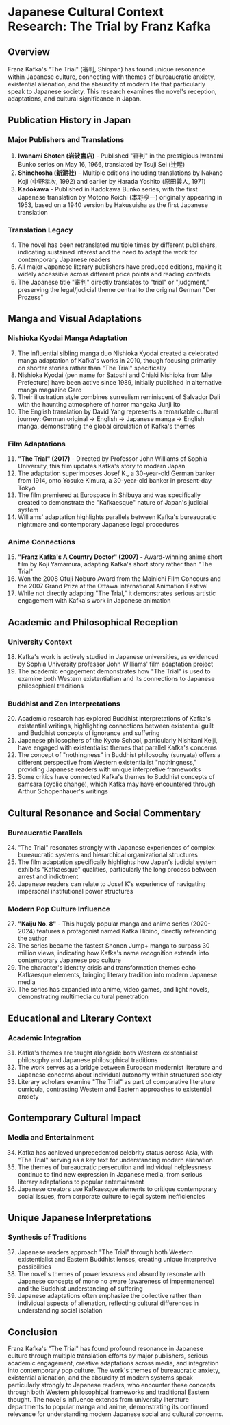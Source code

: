 # Japanese Cultural Context Research: The Trial by Franz Kafka

## Overview
Franz Kafka's "The Trial" (審判, Shinpan) has found unique resonance within Japanese culture, connecting with themes of bureaucratic anxiety, existential alienation, and the absurdity of modern life that particularly speak to Japanese society. This research examines the novel's reception, adaptations, and cultural significance in Japan.

## Publication History in Japan

### Major Publishers and Translations
1. **Iwanami Shoten (岩波書店)** - Published "審判" in the prestigious Iwanami Bunko series on May 16, 1966, translated by Tsuji Sei (辻瑆)
2. **Shinchosha (新潮社)** - Multiple editions including translations by Nakano Koji (中野孝次, 1992) and earlier by Harada Yoshito (原田義人, 1971)
3. **Kadokawa** - Published in Kadokawa Bunko series, with the first Japanese translation by Motono Koichi (本野亨一) originally appearing in 1953, based on a 1940 version by Hakusuisha as the first Japanese translation

### Translation Legacy
4. The novel has been retranslated multiple times by different publishers, indicating sustained interest and the need to adapt the work for contemporary Japanese readers
5. All major Japanese literary publishers have produced editions, making it widely accessible across different price points and reading contexts
6. The Japanese title "審判" directly translates to "trial" or "judgment," preserving the legal/judicial theme central to the original German "Der Prozess"

## Manga and Visual Adaptations

### Nishioka Kyodai Manga Adaptation
7. The influential sibling manga duo Nishioka Kyodai created a celebrated manga adaptation of Kafka's works in 2010, though focusing primarily on shorter stories rather than "The Trial" specifically
8. Nishioka Kyodai (pen name for Satoshi and Chiaki Nishioka from Mie Prefecture) have been active since 1989, initially published in alternative manga magazine Garo
9. Their illustration style combines surrealism reminiscent of Salvador Dali with the haunting atmosphere of horror mangaka Junji Ito
10. The English translation by David Yang represents a remarkable cultural journey: German original → English → Japanese manga → English manga, demonstrating the global circulation of Kafka's themes

### Film Adaptations
11. **"The Trial" (2017)** - Directed by Professor John Williams of Sophia University, this film updates Kafka's story to modern Japan
12. The adaptation superimposes Josef K., a 30-year-old German banker from 1914, onto Yosuke Kimura, a 30-year-old banker in present-day Tokyo
13. The film premiered at Eurospace in Shibuya and was specifically created to demonstrate the "Kafkaesque" nature of Japan's judicial system
14. Williams' adaptation highlights parallels between Kafka's bureaucratic nightmare and contemporary Japanese legal procedures

### Anime Connections
15. **"Franz Kafka's A Country Doctor" (2007)** - Award-winning anime short film by Koji Yamamura, adapting Kafka's short story rather than "The Trial"
16. Won the 2008 Ofuji Noburo Award from the Mainichi Film Concours and the 2007 Grand Prize at the Ottawa International Animation Festival
17. While not directly adapting "The Trial," it demonstrates serious artistic engagement with Kafka's work in Japanese animation

## Academic and Philosophical Reception

### University Context
18. Kafka's work is actively studied in Japanese universities, as evidenced by Sophia University professor John Williams' film adaptation project
19. The academic engagement demonstrates how "The Trial" is used to examine both Western existentialism and its connections to Japanese philosophical traditions

### Buddhist and Zen Interpretations
20. Academic research has explored Buddhist interpretations of Kafka's existential writings, highlighting connections between existential guilt and Buddhist concepts of ignorance and suffering
21. Japanese philosophers of the Kyoto School, particularly Nishitani Keiji, have engaged with existentialist themes that parallel Kafka's concerns
22. The concept of "nothingness" in Buddhist philosophy (sunyata) offers a different perspective from Western existentialist "nothingness," providing Japanese readers with unique interpretive frameworks
23. Some critics have connected Kafka's themes to Buddhist concepts of samsara (cyclic change), which Kafka may have encountered through Arthur Schopenhauer's writings

## Cultural Resonance and Social Commentary

### Bureaucratic Parallels
24. "The Trial" resonates strongly with Japanese experiences of complex bureaucratic systems and hierarchical organizational structures
25. The film adaptation specifically highlights how Japan's judicial system exhibits "Kafkaesque" qualities, particularly the long process between arrest and indictment
26. Japanese readers can relate to Josef K's experience of navigating impersonal institutional power structures

### Modern Pop Culture Influence
27. **"Kaiju No. 8"** - This hugely popular manga and anime series (2020-2024) features a protagonist named Kafka Hibino, directly referencing the author
28. The series became the fastest Shonen Jump+ manga to surpass 30 million views, indicating how Kafka's name recognition extends into contemporary Japanese pop culture
29. The character's identity crisis and transformation themes echo Kafkaesque elements, bringing literary tradition into modern Japanese media
30. The series has expanded into anime, video games, and light novels, demonstrating multimedia cultural penetration

## Educational and Literary Context

### Academic Integration
31. Kafka's themes are taught alongside both Western existentialist philosophy and Japanese philosophical traditions
32. The work serves as a bridge between European modernist literature and Japanese concerns about individual autonomy within structured society
33. Literary scholars examine "The Trial" as part of comparative literature curricula, contrasting Western and Eastern approaches to existential anxiety

## Contemporary Cultural Impact

### Media and Entertainment
34. Kafka has achieved unprecedented celebrity status across Asia, with "The Trial" serving as a key text for understanding modern alienation
35. The themes of bureaucratic persecution and individual helplessness continue to find new expression in Japanese media, from serious literary adaptations to popular entertainment
36. Japanese creators use Kafkaesque elements to critique contemporary social issues, from corporate culture to legal system inefficiencies

## Unique Japanese Interpretations

### Synthesis of Traditions
37. Japanese readers approach "The Trial" through both Western existentialist and Eastern Buddhist lenses, creating unique interpretive possibilities
38. The novel's themes of powerlessness and absurdity resonate with Japanese concepts of mono no aware (awareness of impermanence) and the Buddhist understanding of suffering
39. Japanese adaptations often emphasize the collective rather than individual aspects of alienation, reflecting cultural differences in understanding social isolation

## Conclusion

Franz Kafka's "The Trial" has found profound resonance in Japanese culture through multiple translation efforts by major publishers, serious academic engagement, creative adaptations across media, and integration into contemporary pop culture. The work's themes of bureaucratic anxiety, existential alienation, and the absurdity of modern systems speak particularly strongly to Japanese readers, who encounter these concepts through both Western philosophical frameworks and traditional Eastern thought. The novel's influence extends from university literature departments to popular manga and anime, demonstrating its continued relevance for understanding modern Japanese social and cultural concerns.
